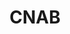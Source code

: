 ---
codehost: https://github.com/cnabio/cnab-spec
keywords:
- Cloud Native Application Bundles
logohandle: cnabio
sort: cnab
title: CNAB
website: https://cnab.io/
---